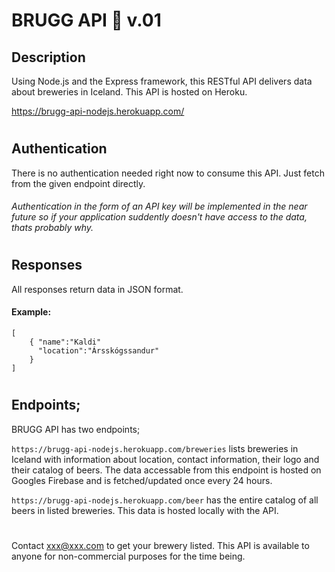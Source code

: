 # BRUGG API :beer: v.01

## Description

Using Node.js and the Express framework, this RESTful API delivers data about breweries in Iceland. This API is hosted on Heroku.

https://brugg-api-nodejs.herokuapp.com/

#

## Authentication

There is no authentication needed right now to consume this API. Just fetch from the given endpoint directly.

###### Authentication in the form of an API key will be implemented in the near future so if your application suddently doesn't have access to the data, thats probably why.

#

## Responses

All responses return data in JSON format.

#### Example:

```
[
    { "name":"Kaldi"
      "location":"Ársskógssandur"
    }
]
```

#

## Endpoints;

BRUGG API has two endpoints;

`https://brugg-api-nodejs.herokuapp.com/breweries`
lists breweries in Iceland with information about location, contact information, their logo and their catalog of beers. The data accessable from this endpoint is hosted on Googles Firebase and is fetched/updated once every 24 hours.

`https://brugg-api-nodejs.herokuapp.com/beer`
has the entire catalog of all beers in listed breweries. This data is hosted locally with the API.

#

Contact xxx@xxx.com to get your brewery listed. This API is available to anyone for non-commercial purposes for the time being.
